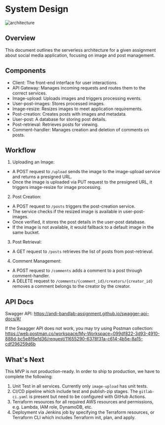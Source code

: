 # System Design

![architecture](https://github.com/andi-bandlab-assignment/.github/assets/10074400/79e6c628-ece5-4a5f-8178-ea1184e78a98)

## Overview
This document outlines the serverless architecture for a given assignment about social media application, 
focusing on image and post management.

## Components
- Client: The front-end interface for user interactions.
- API Gateway: Manages incoming requests and routes them to the correct services.
- Image-upload: Uploads images and triggers processing events.
- User-post-images: Stores processed images.
- Image-resize: Resizes images to meet application requirements.
- Post-creation: Creates posts with images and metadata.
- User-post: A database for storing post details.
- Post-retrieval: Retrieves posts for viewing.
- Comment-handler: Manages creation and deletion of comments on posts.

## Workflow
1. Uploading an Image:
- A POST request to `/upload` sends the image to the image-upload service and returns a presigned URL.
- Once the image is uploaded via PUT request to the presigned URL, it triggers image-resize for image processing.

2. Post Creation:
- A POST request to `/posts` triggers the post-creation service.
- The service checks if the resized image is available in user-post-images.
- Once verified, it stores the post details in the user-post database.
- If the image is not available, it would fallback to a default image in the same bucket.

3. Post Retrieval:
- A GET request to `/posts` retrieves the list of posts from post-retrieval.

4. Comment Management:
- A POST request to `/comments` adds a comment to a post through comment-handler.
- A DELETE request to `/comments/{comment_id}/creators/{creator_id}` removes a comment belongs to the creator by the creator.

## API Docs
Swagger API: https://andi-bandlab-assignment.github.io/swagger-api-docs/#/

If the Swagger API does not work, you may try using Postman collection: https://web.postman.co/workspace/My-Workspace~099df822-3d93-4910-888d-bc5e8f6efd36/request/11655290-6378f31a-c614-4b5e-8a15-cdf296259d6b

## What's Next
This MVP is not production-ready. In order to ship to production, we have to complete the following:
1. Unit Test in all services. Currently only `image-upload` has unit tests.
2. CI/CD pipeline which include test and publish-zip stages. The `gitlab-ci.yaml` is present but need to be configured with GitHub Actions.
3. Terraform resources for all required AWS resources and permissions, e.g. Lambda, IAM role, DynamoDB, etc.
4. Deployment via Jenkins job by specifying the Terraform resources, or Terraform CLI which includes Terraform init, plan, and apply.